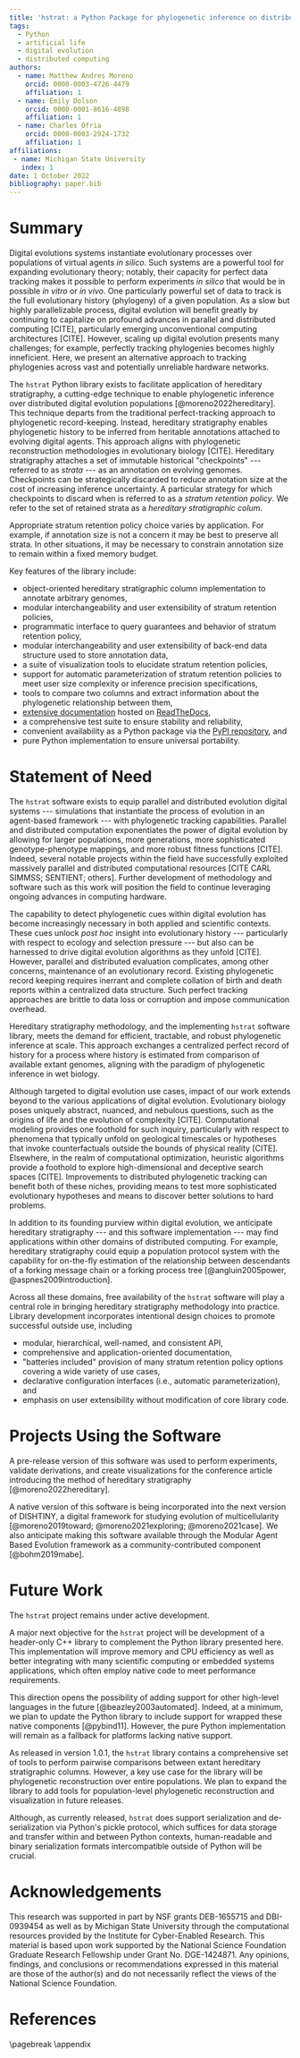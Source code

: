 ```yaml
---
title: 'hstrat: a Python Package for phylogenetic inference on distributed digital evolution populations'
tags:
  - Python
  - artificial life
  - digital evolution
  - distributed computing
authors:
  - name: Matthew Andres Moreno
    orcid: 0000-0003-4726-4479
    affiliation: 1
  - name: Emily Dolson
    orcid: 0000-0001-8616-4898
    affiliation: 1
  - name: Charles Ofria
    orcid: 0000-0003-2924-1732
    affiliation: 1
affiliations:
 - name: Michigan State University
   index: 1
date: 1 October 2022
bibliography: paper.bib
---
```


# Summary

Digital evolutions systems instantiate evolutionary processes over populations of virtual agents *in silico*.
Such systems are a powerful tool for expanding evolutionary theory; notably, their capacity for perfect data tracking makes it possible to perform experiments *in silico* that would be in possible *in vitro* or *in vivo*.
One particularly powerful set of data to track is the full evolutionary history (phylogeny) of a given population.
As a slow but highly parallelizable process, digital evolution will benefit greatly by continuing to capitalize on profound advances in parallel and distributed computing [CITE], particularly emerging unconventional computing architectures [CITE].
However, scaling up digital evolution presents many challenges; for example, perfectly tracking phylogenies becomes highly inneficient. Here, we present an alternative approach to tracking phylogenies across vast and potentially unreliable hardware networks.

The `hstrat` Python library exists to facilitate application of hereditary stratigraphy, a cutting-edge technique to enable phylogenetic inference over distributed digital evolution populations [@moreno2022hereditary].
This technique departs from the traditional perfect-tracking approach to phylogenetic record-keeping.
Instead, hereditary stratigraphy enables phylogenetic history to be inferred from heritable annotations attached to evolving digital agents.
This approach aligns with phylogenetic reconstruction methodologies in evolutionary biology [CITE].
Hereditary stratigraphy attaches a set of immutable historical "checkpoints" --- referred to as _strata_ --- as an annotation on evolving genomes.
Checkpoints can be strategically discarded to reduce annotation size at the cost of increasing inference uncertainty.
A particular strategy for which checkpoints to discard when is referred to as a _stratum retention policy_.
We refer to the set of retained strata as a _hereditary stratigraphic colum_.

Appropriate stratum retention policy choice varies by application.
For example, if annotation size is not a concern it may be best to preserve all strata.
In other situations, it may be necessary to constrain annotation size to remain within a fixed memory budget.

Key features of the library include:

- object-oriented hereditary stratigraphic column implementation to annotate arbitrary genomes,
- modular interchangeability and user extensibility of stratum retention policies,
- programmatic interface to query guarantees and behavior of stratum retention policy,
- modular interchangeability and user extensibility of back-end data structure used to store annotation data,
- a suite of visualization tools to elucidate stratum retention policies,
- support for automatic parameterization of stratum retention policies to meet user size complexity or inference precision specifications,
- tools to compare two columns and extract information about the phylogenetic relationship between them,
- [extensive documentation](https://hstrat.readthedocs.io) hosted on [ReadTheDocs](https://readthedocs.io),
- a comprehensive test suite to ensure stability and reliability,
- convenient availability as a Python package via the [PyPI repository](https://pypi.org/), and
- pure Python implementation to ensure universal portability.

# Statement of Need

The `hstrat` software exists to equip parallel and distributed evolution digital systems --- simulations that instantiate the process of evolution in an agent-based framework --- with phylogenetic tracking capabilities.
Parallel and distributed computation exponentiates the power of digital evolution by allowing for larger populations, more generations, more sophisticated genotype-phenotype mappings, and more robust fitness functions [CITE].
Indeed, several notable projects within the field have successfully exploited massively parallel and distributed computational resources [CITE CARL SIMMSS; SENTIENT; others].
Further development of methodology and software such as this work will position the field to continue leveraging ongoing advances in computing hardware.

The capability to detect phylogenetic cues within digital evolution has become increasingly necessary in both applied and scientific contexts.
These cues unlock _post hoc_ insight into evolutionary history --- particularly with respect to ecology and selection pressure --- but also can be harnessed to drive digital evolution algorithms as they unfold [CITE].
However, parallel and distributed evaluation complicates, among other concerns, maintenance of an evolutionary record.
Existing phylogenetic record keeping requires inerrant and complete collation of birth and death reports within a centralized data structure.
Such perfect tracking approaches are brittle to data loss or corruption and impose communication overhead.

Hereditary stratigraphy methodology, and the implementing `hstrat` software library, meets the demand for efficient, tractable, and robust phylogenetic inference at scale.
This approach exchanges a centralized perfect record of history for a process where history is estimated from comparison of available extant genomes, aligning with the paradigm of phylogenetic inference in wet biology.

Although targeted to digital evolution use cases, impact of our work extends beyond to the various applications of digital evolution.
Evolutionary biology poses uniquely abstract, nuanced, and nebulous questions, such as the origins of life and the evolution of complexity [CITE].
Computational modeling provides one foothold for such inquiry, particularly with respect to phenomena that typically unfold on geological timescales or hypotheses that invoke counterfactuals outside the bounds of physical reality [CITE].
Elsewhere, in the realm of computational optimization, heuristic algorithms provide a foothold to explore high-dimensional and deceptive search spaces [CITE].
Improvements to distributed phylogenetic tracking can benefit both of these niches, providing means to test more sophisticated evolutionary hypotheses and means to discover better solutions to hard problems.

In addition to its founding purview within digital evolution, we anticipate hereditary stratigraphy --- and this software implementation --- may find applications within other domains of distributed computing.
For example, hereditary stratigraphy could equip a population protocol system with the capability for on-the-fly estimation of the relationship between descendants of a forking message chain or a forking process tree [@angluin2005power, @aspnes2009introduction].

Across all these domains, free availability of the `hstrat` software will play a central role in bringing hereditary stratigraphy methodology into practice.
Library development incorporates intentional design choices to promote successful outside use, including

- modular, hierarchical, well-named, and consistent API,
- comprehensive and application-oriented documentation,
- "batteries included" provision of many stratum retention policy options covering a wide variety of use cases,
- declarative configuration interfaces (i.e., automatic parameterization), and
- emphasis on user extensibility without modification of core library code.

# Projects Using the Software

A pre-release version of this software was used to perform experiments, validate derivations, and create visualizations for the conference article introducing the method of hereditary stratigraphy [@moreno2022hereditary].

A native version of this software is being incorporated into the next version of DISHTINY, a digital framework for studying evolution of multicellularity [@moreno2019toward; @moreno2021exploring; @moreno2021case].
We also anticipate making this software available through the Modular Agent Based Evolution framework as a community-contributed component [@bohm2019mabe].

# Future Work

The `hstrat` project remains under active development.

A major next objective for the `hstrat` project will be development of a header-only C++ library to complement the Python library presented here.
This implementation will improve memory and CPU efficiency as well as better integrating with many scientific computing or embedded systems applications, which often employ native code to meet performance requirements.

This direction opens the possibility of adding support for other high-level languages in the future [@beazley2003automated].
Indeed, at a minimum, we plan to update the Python library to include support for wrapped these native components [@pybind11].
However, the pure Python implementation will remain as a fallback for platforms lacking native support.

As released in version 1.0.1, the `hstrat` library contains a comprehensive set of tools to perform pairwise comparisons between extant hereditary stratigraphic columns.
However, a key use case for the library will be phylogenetic reconstruction over entire populations.
We plan to expand the library to add tools for population-level phylogenetic reconstruction and visualization in future releases.

Although, as currently released, `hstrat` does support serialization and de-serialization via Python's pickle protocol, which suffices for data storage and transfer within and between Python contexts, human-readable and binary serialization formats intercompatible outside of Python will be crucial.

# Acknowledgements

This research was supported in part by NSF grants DEB-1655715 and DBI-0939454 as well as by Michigan State University through the computational resources provided by the Institute for Cyber-Enabled Research.
This material is based upon work supported by the National Science Foundation Graduate Research Fellowship under Grant No. DGE-1424871.
Any opinions, findings, and conclusions or recommendations expressed in this material are those of the author(s) and do not necessarily reflect the views of the National Science Foundation.

# References

<div id="refs"></div>

\pagebreak
\appendix

